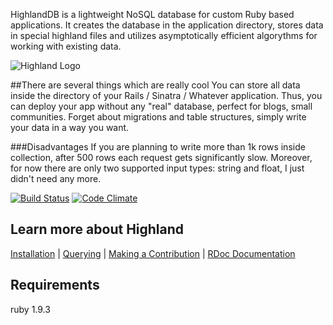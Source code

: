 HighlandDB is a lightweight NoSQL database for custom Ruby based applications. It creates the database in the application directory, stores data in special highland files and utilizes asymptotically efficient algorythms for working with existing data.

![Highland Logo](https://raw.github.com/mac-r/highland/master/logo.png)

##There are several things which are really cool 
You can store all data inside the directory of your Rails / Sinatra / Whatever application. Thus, you can deploy your app without any "real" database, perfect for blogs, small communities. Forget about migrations and table structures, simply write your data in a way you want.


###Disadvantages
If you are planning to write more than 1k rows inside collection, after 500 rows each request gets significantly slow. Moreover, for now there are only two supported input types: string and float, I just didn't need any more.

[![Build Status](https://secure.travis-ci.org/mac-r/highland.png)](https://travis-ci.org/mac-r/highland)
[![Code Climate](https://codeclimate.com/badge.png)](https://codeclimate.com/github/mac-r/highland)

## Learn more about Highland
[Installation](https://github.com/mac-r/highland/wiki/Installation)  |  [Querying](https://github.com/mac-r/highland/wiki/Querying) | [Making a Contribution](https://github.com/mac-r/highland/issues?milestone=&page=1&state=open)  |  [RDoc Documentation](http://rubydoc.info/github/mac-r/highland/frames/index)

## Requirements
 ruby 1.9.3
